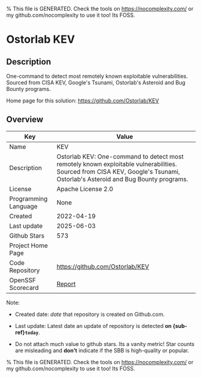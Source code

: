 
% This file is GENERATED. Check the tools on https://nocomplexity.com/ or my github.com/nocomplexity to use it too! Its FOSS. 

# Ostorlab KEV

## Description 

One-command to detect most remotely known exploitable vulnerabilities. Sourced from CISA KEV, Google's Tsunami, Ostorlab's Asteroid and Bug Bounty programs. 

Home page for this solution: https://github.com/Ostorlab/KEV 

## Overview 

| Key | Value |
| --- | --- |
| Name | KEV |
| Description | Ostorlab KEV: One-command to detect most remotely known exploitable vulnerabilities. Sourced from CISA KEV, Google's Tsunami, Ostorlab's Asteroid and Bug Bounty programs. |
| License | Apache License 2.0 |
| Programming Language | None |
| Created | 2022-04-19 |
| Last update | 2025-06-03 |
| Github Stars | 573 |
| Project Home Page |  |
| Code Repository | https://github.com/Ostorlab/KEV |
| OpenSSF Scorecard | [Report](https://securityscorecards.dev/viewer/?uri=github.com/Ostorlab/KEV) |

Note:
 - Created date: *date* that repository is created on Github.com. 

- Last update: Latest date an update of repository is detected **on {sub-ref}`today`**. 

- Do not attach much value to github stars. Its a vanity metric! Star counts are misleading and 
**don't** indicate if the SBB is high-quality or popular.

% This file is GENERATED. Check the tools on https://nocomplexity.com/ or my github.com/nocomplexity to use it too! Its FOSS. 


